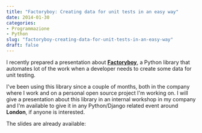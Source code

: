 ```yaml
---
title: "Factoryboy: Creating data for unit tests in an easy way"
date: 2014-01-30
categories: 
- Programmazione
- Python
slug: "factoryboy-creating-data-for-unit-tests-in-an-easy-way"
draft: false
---
```


I recently prepared a presentation about
[**Factoryboy**](http://factoryboy.readthedocs.org), a Python library
that automates lot of the work when a developer needs to create some
data for unit testing.

I've been using this library since a couple of months, both in the
company where I work and on a personal open source project I'm working
on. I will give a presentation about this library in an internal
workshop in my company and I'm available to give it in any Python/Django
related event around **London**, if anyone is interested.

The slides are already available:

<p>
<script async class="speakerdeck-embed" data-id="55509260698a013170b8769b07168819" data-ratio="1.77777777777778" src="//speakerdeck.com/assets/embed.js"></script>
</p>


